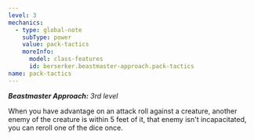 ```yaml
---
level: 3
mechanics:
  - type: global-note
    subType: power
    value: pack-tactics
    moreInfo:
      model: class-features
      id: berserker.beastmaster-approach.pack-tactics
name: pack-tactics
---
```

_**Beastmaster Approach:** 3rd level_
When you have advantage on an attack roll against a creature, another enemy of the creature is within 5 feet of it, that enemy isn't incapacitated, you can reroll one of the dice once.